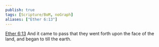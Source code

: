```yaml
---
publish: true
tags: [Scripture/BoM, noGraph]
aliases: ["Ether 6:13"]
---
```

[Ether 6:13](https://churchofjesuschrist.org/study/scriptures/bofm/ether/6?lang=eng&id=p13#p13) And it came to pass that they went forth upon the face of the land, and began to till the earth.
